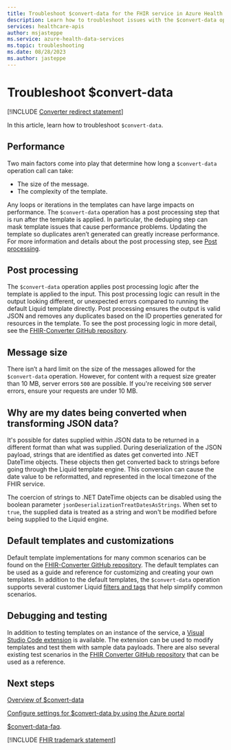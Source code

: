 ```yaml
---
title: Troubleshoot $convert-data for the FHIR service in Azure Health Data Services
description: Learn how to troubleshoot issues with the $convert-data operation.
services: healthcare-apis
author: msjasteppe
ms.service: azure-health-data-services
ms.topic: troubleshooting
ms.date: 08/28/2023
ms.author: jasteppe
---
```


# Troubleshoot $convert-data

[!INCLUDE [Converter redirect statement](../includes/converter-redirect-statement.md)]

In this article, learn how to troubleshoot `$convert-data`.

## Performance
Two main factors come into play that determine how long a `$convert-data` operation call can take:

* The size of the message.
* The complexity of the template. 

Any loops or iterations in the templates can have large impacts on performance. The `$convert-data` operation has a post processing step that is run after the template is applied. In particular, the deduping step can mask template issues that cause performance problems. Updating the template so duplicates aren’t generated can greatly increase performance. For more information and details about the post processing step, see [Post processing](#post-processing).

## Post processing
The `$convert-data` operation applies post processing logic after the template is applied to the input. This post processing logic can result in the output looking different, or unexpected errors compared to running the default Liquid template directly. Post processing ensures the output is valid JSON and removes any duplicates based on the ID properties generated for resources in the template. To see the post processing logic in more detail, see the [FHIR-Converter GitHub repository](https://github.com/microsoft/FHIR-Converter/blob/main/src/Microsoft.Health.Fhir.Liquid.Converter/OutputProcessors/PostProcessor.cs).

## Message size
There isn’t a hard limit on the size of the messages allowed for the `$convert-data` operation. However, for content with a request size greater than 10 MB, server errors `500` are possible. If you're receiving `500` server errors, ensure your requests are under 10 MB.

## Why are my dates being converted when transforming JSON data?
 
It's possible for dates supplied within JSON data to be returned in a different format than what was supplied. During deserialization of the JSON payload, strings that are identified as dates get converted into .NET DateTime objects. These objects then get converted back to strings before going through the Liquid template engine. This conversion can cause the date value to be reformatted, and represented in the local timezone of the FHIR service.

The coercion of strings to .NET DateTime objects can be disabled using the boolean parameter `jsonDeserializationTreatDatesAsStrings`. When set to `true`, the supplied data is treated as a string and won't be modified before being supplied to the Liquid engine. 

## Default templates and customizations
Default template implementations for many common scenarios can be found on the [FHIR-Converter GitHub repository](https://github.com/microsoft/FHIR-Converter/tree/main/data/Templates). The default templates can be used as a guide and reference for customizing and creating your own templates. In addition to the default templates, the `$convert-data` operation supports several customer Liquid [filters and tags](https://github.com/microsoft/FHIR-Converter/blob/main/docs/Filters-and-Tags.md) that help simplify common scenarios. 

## Debugging and testing
In addition to testing templates on an instance of the service, a [Visual Studio Code extension](https://marketplace.visualstudio.com/items?itemName=ms-azuretools.vscode-health-fhir-converter) is available. The extension can be used to modify templates and test them with sample data payloads. There are also several existing test scenarios in the [FHIR Converter GitHub repository](https://github.com/microsoft/FHIR-Converter/tree/main/src/Microsoft.Health.Fhir.Liquid.Converter.FunctionalTests) that can be used as a reference.
 
## Next steps
[Overview of $convert-data](convert-data-overview.md)

[Configure settings for $convert-data by using the Azure portal](convert-data-configuration.md)

[$convert-data-faq](convert-data-faq.md).

[!INCLUDE [FHIR trademark statement](../includes/healthcare-apis-fhir-trademark.md)]
